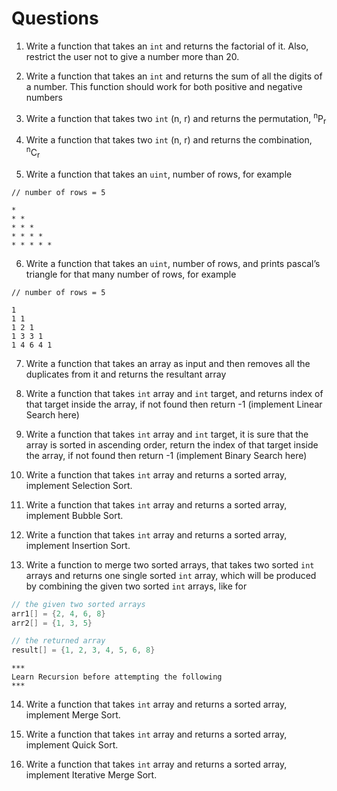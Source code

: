 # Questions

1. Write a function that takes an `int` and returns the factorial of it. Also, restrict the user not to give a number more than 20.

2. Write a function that takes an `int` and returns the sum of all the digits of a number. This function should work for both positive and negative numbers

3. Write a function that takes two `int` (n, r) and returns the permutation, <sup>n</sup>P<sub>r</sub>

4. Write a function that takes two `int` (n, r) and returns the combination, <sup>n</sup>C<sub>r</sub> 

5. Write a function that takes an `uint`, number of rows, for example
```
// number of rows = 5

*
* *
* * *
* * * *
* * * * *
```

6. Write a function that takes an `uint`, number of rows, and prints pascal’s triangle for that many number of rows, for example
```
// number of rows = 5

1
1 1
1 2 1
1 3 3 1
1 4 6 4 1
```

7. Write a function that takes an array as input and then removes all the duplicates from it and returns the resultant array


8. Write a function that takes `int` array and `int` target, and returns index of that target inside the array, if not found then return -1 (implement Linear Search here)


9. Write a function that takes `int` array and `int` target, it is sure that the array is sorted in ascending order, return the index of that target inside the array, if not found then return -1 (implement Binary Search here)

10. Write a function that takes `int` array and returns a sorted array, implement Selection Sort.

11. Write a function that takes `int` array and returns a sorted array, implement Bubble Sort.

12. Write a function that takes `int` array and returns a sorted array, implement Insertion Sort.

13. Write a function to merge two sorted arrays, that takes two sorted `int` arrays and returns one single sorted `int` array, which will be produced by combining the given two sorted `int` arrays, like for

```cpp
// the given two sorted arrays
arr1[] = {2, 4, 6, 8}
arr2[] = {1, 3, 5}

// the returned array
result[] = {1, 2, 3, 4, 5, 6, 8}
```

    *** 
    Learn Recursion before attempting the following 
    ***

14. Write a function that takes `int` array and returns a sorted array, implement Merge Sort.

15. Write a function that takes `int` array and returns a sorted array, implement Quick Sort.

16. Write a function that takes `int` array and returns a sorted array, implement Iterative Merge Sort.

